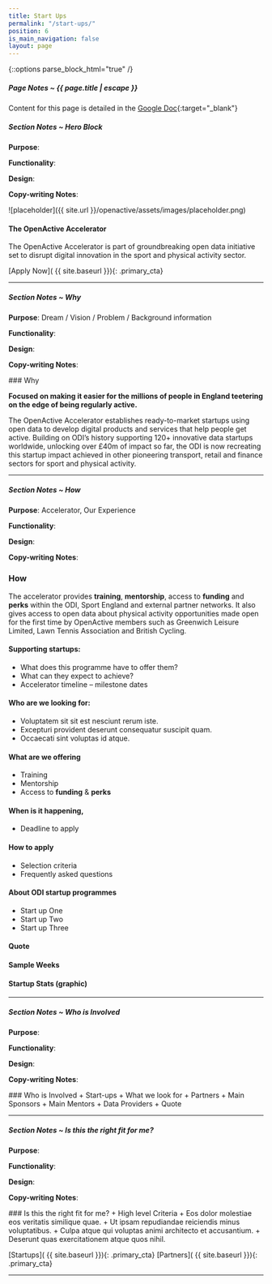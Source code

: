 ```yaml
---
title: Start Ups
permalink: "/start-ups/"
position: 6
is_main_navigation: false
layout: page
---
```


{::options parse_block_html="true" /}

<div class="notes">

##### Page Notes ~ {{ page.title | escape }}
Content for this page is detailed in the
[Google Doc](https://drive.google.com/open?id=1QgpdX_6fONlRttYt4qCld9u-v3dyMH9migaT9cjCjEM){:target="_blank"}

</div>
<div class="notes">

##### Section Notes ~ Hero Block
**Purpose**:

**Functionality**:

**Design**:

**Copy-writing Notes**:

</div>
<section class="hero">
<div class="block two">
![placeholder]({{ site.url }}/openactive/assets/images/placeholder.png)

</div>
<div class="block two">

#### The OpenActive Accelerator
The OpenActive Accelerator is part of groundbreaking open data initiative set to disrupt digital innovation in the sport and physical activity sector.


[Apply Now]( {{ site.baseurl }}){: .primary_cta}
</div>
</section>

***

<div class="notes">

##### Section Notes ~ Why
**Purpose**: Dream / Vision / Problem / Background information

**Functionality**:

**Design**:

**Copy-writing Notes**:

</div>
### Why

**Focused on making it easier for the millions of people in England teetering on the edge of being regularly active.**

The OpenActive Accelerator establishes ready-to-market startups using open data to develop digital products and services that help people get active.
Building on ODI’s history supporting 120+ innovative data startups worldwide, unlocking over £40m of impact so far, the ODI is now recreating this startup impact achieved in other pioneering transport, retail and finance sectors for sport and physical activity.



***

<div class="notes">

##### Section Notes ~ How
**Purpose**: Accelerator, Our Experience

**Functionality**:

**Design**:

**Copy-writing Notes**:

</div>

<section>
<div class="block one">

### How
The accelerator provides **training**, **mentorship**, access to **funding** and **perks** within the ODI, Sport England and external partner networks. It also gives access to open data about physical activity opportunities made open for the first time by OpenActive members such as Greenwich Leisure Limited, Lawn Tennis Association and British Cycling.

</div>
</section>
<section>
<div class="block three call_to_action--steps">

#### Supporting startups:
+ What does this programme have to offer them?
+ What can they expect to achieve?
+ Accelerator timeline – milestone dates

</div>
<div class="block three call_to_action--steps">

#### Who are we looking for:
+ Voluptatem sit sit est nesciunt rerum iste.
+ Excepturi provident deserunt consequatur suscipit quam.
+ Occaecati sint voluptas id atque.

</div>
<div class="block three call_to_action--steps">

#### What are we offering
+ Training
+ Mentorship
+ Access to **funding** & **perks**

</div>
<div class="block three call_to_action--steps">

#### When is it happening,
+ Deadline to apply

</div>

<div class="block three call_to_action--steps">

#### How to apply
+ Selection criteria
+ Frequently asked questions

</div>
<div class="block three call_to_action--steps">

#### About ODI startup programmes
+ Start up One
+ Start up Two
+ Start up Three

</div>
<div class="block three call_to_action--steps">

#### Quote

</div>
<div class="block three call_to_action--steps">

#### Sample Weeks

</div>
<div class="block three call_to_action--steps">

#### Startup Stats (graphic)

</div>
</section>



***

<div class="notes">

##### Section Notes ~ Who is Involved
**Purpose**:

**Functionality**:

**Design**:

**Copy-writing Notes**:

</div>
### Who is Involved
+ Start-ups
    + What we look for
+ Partners
    + Main Sponsors
    + Main Mentors
    + Data Providers
+ Quote

***


<div class="notes">

##### Section Notes ~ Is this the right fit for me?
**Purpose**:

**Functionality**:

**Design**:

**Copy-writing Notes**:

</div>
### Is this the right fit for me?
+ High level Criteria
    + Eos dolor molestiae eos veritatis similique quae.
    + Ut ipsam repudiandae reiciendis minus voluptatibus.
    + Culpa atque qui voluptas animi architecto et accusantium.
    + Deserunt quas exercitationem atque quos nihil.

[Startups]( {{ site.baseurl }}){: .primary_cta}
[Partners]( {{ site.baseurl }}){: .primary_cta}


***
